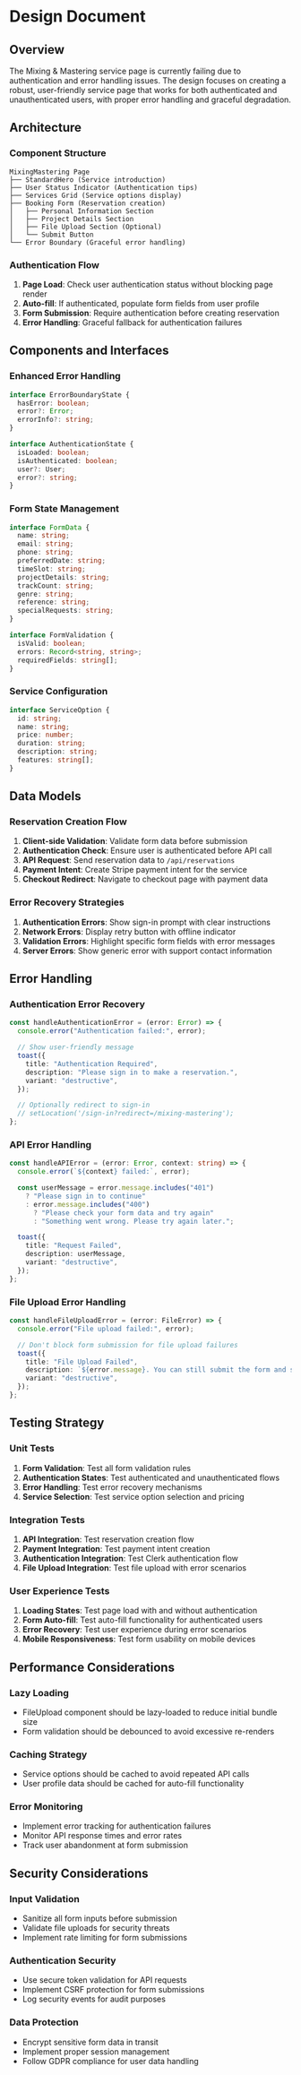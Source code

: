 # Design Document

## Overview

The Mixing & Mastering service page is currently failing due to authentication and error handling issues. The design focuses on creating a robust, user-friendly service page that works for both authenticated and unauthenticated users, with proper error handling and graceful degradation.

## Architecture

### Component Structure

```
MixingMastering Page
├── StandardHero (Service introduction)
├── User Status Indicator (Authentication tips)
├── Services Grid (Service options display)
├── Booking Form (Reservation creation)
│   ├── Personal Information Section
│   ├── Project Details Section
│   ├── File Upload Section (Optional)
│   └── Submit Button
└── Error Boundary (Graceful error handling)
```

### Authentication Flow

1. **Page Load**: Check user authentication status without blocking page render
2. **Auto-fill**: If authenticated, populate form fields from user profile
3. **Form Submission**: Require authentication before creating reservation
4. **Error Handling**: Graceful fallback for authentication failures

## Components and Interfaces

### Enhanced Error Handling

```typescript
interface ErrorBoundaryState {
  hasError: boolean;
  error?: Error;
  errorInfo?: string;
}

interface AuthenticationState {
  isLoaded: boolean;
  isAuthenticated: boolean;
  user?: User;
  error?: string;
}
```

### Form State Management

```typescript
interface FormData {
  name: string;
  email: string;
  phone: string;
  preferredDate: string;
  timeSlot: string;
  projectDetails: string;
  trackCount: string;
  genre: string;
  reference: string;
  specialRequests: string;
}

interface FormValidation {
  isValid: boolean;
  errors: Record<string, string>;
  requiredFields: string[];
}
```

### Service Configuration

```typescript
interface ServiceOption {
  id: string;
  name: string;
  price: number;
  duration: string;
  description: string;
  features: string[];
}
```

## Data Models

### Reservation Creation Flow

1. **Client-side Validation**: Validate form data before submission
2. **Authentication Check**: Ensure user is authenticated before API call
3. **API Request**: Send reservation data to `/api/reservations`
4. **Payment Intent**: Create Stripe payment intent for the service
5. **Checkout Redirect**: Navigate to checkout page with payment data

### Error Recovery Strategies

1. **Authentication Errors**: Show sign-in prompt with clear instructions
2. **Network Errors**: Display retry button with offline indicator
3. **Validation Errors**: Highlight specific form fields with error messages
4. **Server Errors**: Show generic error with support contact information

## Error Handling

### Authentication Error Recovery

```typescript
const handleAuthenticationError = (error: Error) => {
  console.error("Authentication failed:", error);

  // Show user-friendly message
  toast({
    title: "Authentication Required",
    description: "Please sign in to make a reservation.",
    variant: "destructive",
  });

  // Optionally redirect to sign-in
  // setLocation('/sign-in?redirect=/mixing-mastering');
};
```

### API Error Handling

```typescript
const handleAPIError = (error: Error, context: string) => {
  console.error(`${context} failed:`, error);

  const userMessage = error.message.includes("401")
    ? "Please sign in to continue"
    : error.message.includes("400")
      ? "Please check your form data and try again"
      : "Something went wrong. Please try again later.";

  toast({
    title: "Request Failed",
    description: userMessage,
    variant: "destructive",
  });
};
```

### File Upload Error Handling

```typescript
const handleFileUploadError = (error: FileError) => {
  console.error("File upload failed:", error);

  // Don't block form submission for file upload failures
  toast({
    title: "File Upload Failed",
    description: `${error.message}. You can still submit the form and send files later.`,
    variant: "destructive",
  });
};
```

## Testing Strategy

### Unit Tests

1. **Form Validation**: Test all form validation rules
2. **Authentication States**: Test authenticated and unauthenticated flows
3. **Error Handling**: Test error recovery mechanisms
4. **Service Selection**: Test service option selection and pricing

### Integration Tests

1. **API Integration**: Test reservation creation flow
2. **Payment Integration**: Test payment intent creation
3. **Authentication Integration**: Test Clerk authentication flow
4. **File Upload Integration**: Test file upload with error scenarios

### User Experience Tests

1. **Loading States**: Test page load with and without authentication
2. **Form Auto-fill**: Test auto-fill functionality for authenticated users
3. **Error Recovery**: Test user experience during error scenarios
4. **Mobile Responsiveness**: Test form usability on mobile devices

## Performance Considerations

### Lazy Loading

- FileUpload component should be lazy-loaded to reduce initial bundle size
- Form validation should be debounced to avoid excessive re-renders

### Caching Strategy

- Service options should be cached to avoid repeated API calls
- User profile data should be cached for auto-fill functionality

### Error Monitoring

- Implement error tracking for authentication failures
- Monitor API response times and error rates
- Track user abandonment at form submission

## Security Considerations

### Input Validation

- Sanitize all form inputs before submission
- Validate file uploads for security threats
- Implement rate limiting for form submissions

### Authentication Security

- Use secure token validation for API requests
- Implement CSRF protection for form submissions
- Log security events for audit purposes

### Data Protection

- Encrypt sensitive form data in transit
- Implement proper session management
- Follow GDPR compliance for user data handling
